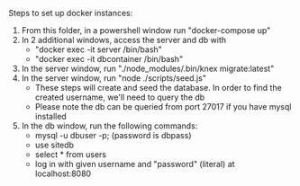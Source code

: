 Steps to set up docker instances:

1. From this folder, in a powershell window run "docker-compose up"
2. In 2 additional windows, access the server and db with 
	- "docker exec -it server /bin/bash"
	- "docker exec -it dbcontainer /bin/bash"
3. In the server window, run "./node_modules/.bin/knex migrate:latest"
4. In the server window, run "node ./scripts/seed.js"
	- These steps will create and seed the database. In order to find the created username, we'll need to query the db
	- Please note the db can be queried from port 27017 if you have  mysql installed
5. In the db window, run the following commands:
	- mysql -u dbuser -p;  (password is dbpass)
	- use sitedb
	- select * from users
	- log in with given username and "password" (literal) at localhost:8080